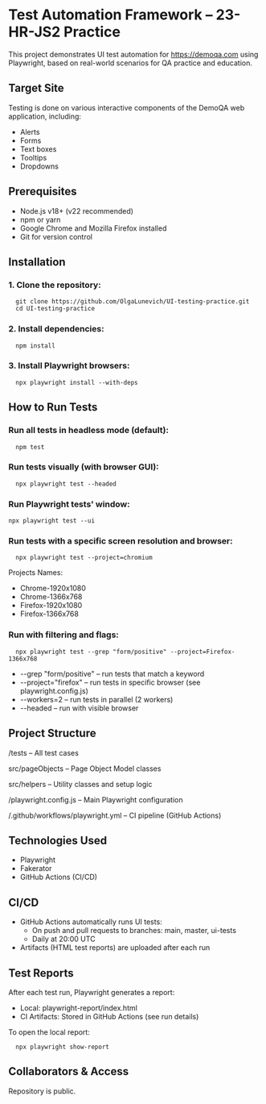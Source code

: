 # Test Automation Framework – 23-HR-JS2 Practice

This project demonstrates UI test automation for https://demoqa.com using Playwright, based on real-world scenarios for QA practice and education.

## Target Site
Testing is done on various interactive components of the DemoQA web application, including:
* Alerts
* Forms
* Text boxes
* Tooltips
* Dropdowns

## Prerequisites
* Node.js v18+ (v22 recommended)
* npm or yarn
* Google Chrome and Mozilla Firefox installed
* Git for version control

## Installation
### 1. Clone the repository:

      git clone https://github.com/OlgaLunevich/UI-testing-practice.git
      cd UI-testing-practice
### 2. Install dependencies:
      npm install
### 3. Install Playwright browsers:
      npx playwright install --with-deps

## How to Run Tests
### Run all tests in headless mode (default):
      npm test
### Run tests visually (with browser GUI):
      npx playwright test --headed
### Run Playwright tests' window:
    npx playwright test --ui
### Run tests with a specific screen resolution and browser:
      npx playwright test --project=chromium
Projects Names:
* Chrome-1920x1080
* Chrome-1366x768
* Firefox-1920x1080
* Firefox-1366x768

### Run with filtering and flags:
      npx playwright test --grep "form/positive" --project=Firefox-1366x768
* --grep "form/positive" – run tests that match a keyword
* --project="firefox" – run tests in specific browser (see playwright.config.js)
* --workers=2 – run tests in parallel (2 workers)
* --headed – run with visible browser

## Project Structure
/tests         – All test cases

src/pageObjects   – Page Object Model classes

src/helpers       – Utility classes and setup logic

/playwright.config.js – Main Playwright configuration

/.github/workflows/playwright.yml – CI pipeline (GitHub Actions)

## Technologies Used
* Playwright
* Fakerator
* GitHub Actions (CI/CD)

## CI/CD
* GitHub Actions automatically runs UI tests:
   * On push and pull requests to branches: main, master, ui-tests
   * Daily at 20:00 UTC
* Artifacts (HTML test reports) are uploaded after each run

## Test Reports
After each test run, Playwright generates a report:
* Local: playwright-report/index.html
* CI Artifacts: Stored in GitHub Actions (see run details)

To open the local report:

      npx playwright show-report
## Collaborators & Access
Repository is public.


